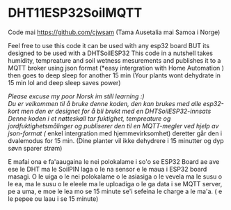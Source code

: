 # DHT11ESP32SoilMQTT

 Code mai https://github.com/cjwsam  (Tama Ausetalia mai Samoa i Norge)

  Feel free to use this code it can be used with any esp32 board BUT its designed to be used with a DHTSoilESP32 
  This code in a nutshell takes humidity, tempreature and soil wetness mesurements
  and publishes it to a MQTT broker using json format (*easy intergration with Home Automation )
  then goes to deep sleep for another 15 min (Your plants wont dehydrate in 15 min lol and deep sleep saves power) 

  *Please excuse my poor Norsk im still learning :) </br>
  Du er velkommen til å bruke denne koden, den kan brukes med alle esp32-kort men den er designet for å bli brukt 
  med en DHTSoilESP32-innsats
  Denne koden i et nøtteskall tar fuktighet, tempreature og jordfuktighetsmålinger og publiserer den til en 
  MQTT-megler ved hjelp av json-format (* enkel intergration med hjemmevirksomhet)
  deretter går den i dvalemodus for 15 min. 
  (Dine planter vil ikke dehydrere i 15 minutter og dyp søvn sparer strøm)

  E mafai ona e fa'aaugaina le nei polokalame i so'o se ESP32 Board ae ave ese le DHT 
  ma le SoilPIN laga o le na sensor e le maua i ESP32 board masagi. 
  O le uiga o le nei polokalame o le asiasiga o le vevela ma le susu o le ea, ma le susu o le eleele 
  ma le uploadiga o le ga data i se MQTT server, pe a uma, e moe le lea mo se 15 minute
  se'i sefeina le charge a le ma'a. ( e le pepee ou laau i se 15 minute) 
